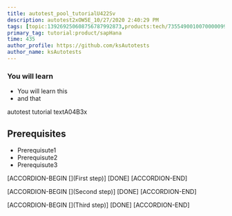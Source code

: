 ```yaml
---
title: autotest_pool_tutorialU422Sv
description: autotest2xOW5E_10/27/2020 2:40:29 PM
tags: [topic:139269250608756787992873,products:tech/73554900100700000996,tutorial:experience/advanced]
primary_tag: tutorial:product/sapHana
time: 435
author_profile: https://github.com/ksAutotests
author_name: ksAutotests
---
```

### You will learn
- You will learn this
- and that

autotest tutorial textA04B3x

## Prerequisites
- Prerequisute1
- Prerequisute2
- Prerequisute3

[ACCORDION-BEGIN [](First step)]
[DONE]
[ACCORDION-END]

[ACCORDION-BEGIN [](Second step)]
[DONE]
[ACCORDION-END]

[ACCORDION-BEGIN [](Third step)]
[DONE]
[ACCORDION-END]

